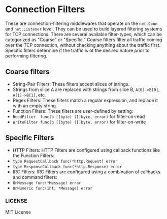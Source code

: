 Connection Filters
==================

These are connection-filtering middlewares that operate on the `net.Conn` and `net.Listener` level.
They can be used to build layered filtering systems for TCP connections.
There are several available filter-types, which can be categorized as "Coarse" or "Specific."
Coarse filters filter all traffic coming over the TCP connection, without checking anything about the traffic first.
Specific filters determine if the traffic is of the desired nature prior to performing filtering.

Coarse filters
--------------

- String-Pair Filters: These filters accept slices of strings.
 - Strings from slice A are replaced with strings from slice B, `A[0]->B[0]`, `A[1]->B[1]`, etc.
- Regex Filters: These filters match a regular expression, and replace it with an empty string.
- Function Filters: These filters are user-defined by setting:
 - `ReadFilter  func(b []byte) ([]byte, error)` for filter-on-read
 - `WriteFilter func(b []byte) ([]byte, error)` for filter-on-write

Specific Filters
----------------

- HTTP Filters: HTTP Filters are configured using callback functions like the Function Filters:
 - `type RequestCallback func(*http.Request) error`
 - `type ResponseCallback func(*http.Response) error`
- IRC Filters: IRC Filters are configured using a combination of callbacks and command filters:
 - `OnMessage func(*Message) error`
 - `OnNumeric func(int, *Message) error`

### LICENSE

MIT License